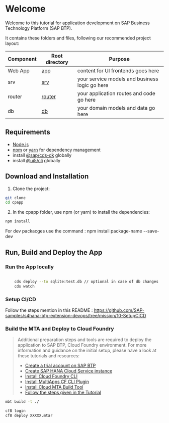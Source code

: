 # Welcome

Welcome to this tutorial for application development on SAP Business Technology Platform (SAP BTP). 

It contains these folders and files, following our recommended project layout:

| Component      | Root directory       |Purpose                                   |
| -------------- | -------------------- |--------------------------------------------------- |
| Web App        | [app](app)           |content for UI frontends goes here                  |
| srv            | [srv](srv)           |your service models and business logic go here      |
| router         | [router](router)     |your application routes and code go here  |
| db             | [db](db)             |your domain models and data go here       |

## Requirements

-   [Node.js](https://nodejs.org/en/download/)
-   [npm](https://www.npmjs.com/) or [yarn](https://yarnpkg.com/) for dependency management
-   install [@sap/cds-dk](https://www.npmjs.com/package/@sap/cds-dk) globally
-   install [@ui5/cli](https://www.npmjs.com/package/@ui5/cli) globally


## Download and Installation

1. Clone the project:

```sh
git clone 
cd cpapp
```

2. In the cpapp folder, use npm (or yarn) to install the dependencies:

```sh
npm install
```
For dev packacges use the command : npm install package-name --save-dev


## Run, Build and Deploy the App

### Run the App locally

```sh

    cds deploy --to sqlite:test.db // optional in case of db changes
    cds watch

```


### Setup CI/CD

Follow the steps mention in this README : https://github.com/SAP-samples/s4hana-btp-extension-devops/tree/mission/10-SetupCICD


### Build the MTA and Deploy to Cloud Foundry

> Additional preparation steps and tools are required to deploy the application to SAP BTP, Cloud Foundry environment. For more information and guidance on the initial setup, please have a look at these tutorials and resources:
>
> -   [Create a trial account on SAP BTP](https://developers.sap.com/tutorials/hcp-create-trial-account.html)
> -   [Create SAP HANA Cloud Service instance](https://developers.sap.com/tutorials/btp-app-hana-cloud-setup.html#08480ec0-ac70-4d47-a759-dc5cb0eb1d58)
> -   [Install Cloud Foundry CLI](https://developers.sap.com/tutorials/cp-cf-download-cli.html)
> -   [Install MultiApps CF CLI Plugin](https://github.com/cloudfoundry-incubator/multiapps-cli-plugin)
> -   [Install Cloud MTA Build Tool](https://sap.github.io/cloud-mta-build-tool/download/)
> -   [Follow the steps given in the Tutorial](https://developers.sap.com/tutorials/btp-app-cap-mta-deployment.html)
```sh
mbt build -t ./
```

```sh
cf8 login
cf8 deploy XXXXX.mtar
```
